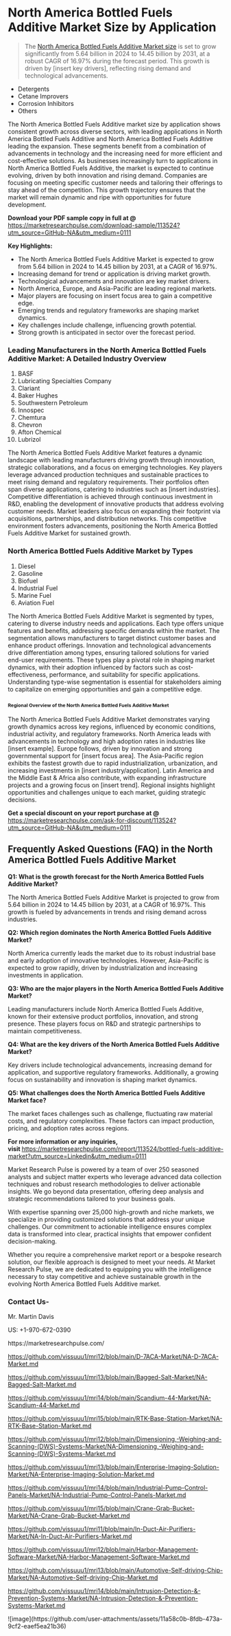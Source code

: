 <h1>North America Bottled Fuels Additive Market&nbsp;Size by Application</h1><blockquote><p>The <a href="https://marketresearchpulse.com/download-sample/113524?utm_source=GitHub-NA&amp;utm_medium=0111">North America Bottled Fuels Additive Market size</a> is set to grow significantly from 5.64 billion in 2024 to 14.45 billion by 2031, at a robust CAGR of 16.97% during the forecast period. This growth is driven by [insert key drivers], reflecting rising demand and technological advancements.</p></blockquote><ul><li>Detergents<li> Cetane Improvers<li> Corrosion Inhibitors<li> Others</li></ul><p>The North America Bottled Fuels Additive market size by application shows consistent growth across diverse sectors, with leading applications in North America Bottled Fuels Additive and North America Bottled Fuels Additive leading the expansion. These segments benefit from a combination of advancements in technology and the increasing need for more efficient and cost-effective solutions. As businesses increasingly turn to applications in North America Bottled Fuels Additive, the market is expected to continue evolving, driven by both innovation and rising demand. Companies are focusing on meeting specific customer needs and tailoring their offerings to stay ahead of the competition. This growth trajectory ensures that the market will remain dynamic and ripe with opportunities for future development.</p><p><strong>Download your PDF sample copy in full at @ </strong><a href="https://marketresearchpulse.com/download-sample/113524?utm_source=GitHub-NA&amp;utm_medium=0111">https://marketresearchpulse.com/download-sample/113524?utm_source=GitHub-NA&amp;utm_medium=0111</a></p><p><strong>Key Highlights: </strong></p><ul><li>The North America Bottled Fuels Additive Market is expected to grow from 5.64 billion in 2024 to 14.45 billion by 2031, at a CAGR of 16.97%.</li><li>Increasing demand for trend or application is driving market growth.</li><li>Technological advancements and innovation are key market drivers.</li><li>North America, Europe, and Asia-Pacific are leading regional markets.</li><li>Major players are focusing on insert focus area to gain a competitive edge.</li><li>Emerging trends and regulatory frameworks are shaping market dynamics.</li><li>Key challenges include challenge, influencing growth potential.</li><li>Strong growth is anticipated in sector over the forecast period.</li></ul><h3>Leading Manufacturers in the North America Bottled Fuels Additive Market: A Detailed Industry Overview</h3><ol><li>BASF</li><li>Lubricating Specialties Company</li><li>Clariant</li><li>Baker Hughes</li><li>Southwestern Petroleum</li><li>Innospec</li><li>Chemtura</li><li>Chevron</li><li>Afton Chemical</li><li>Lubrizol</li></ol><div class="flex max-w-full flex-col flex-grow"><div class="min-h-8 text-message flex w-full flex-col items-end gap-2 whitespace-normal break-words [.text-message+&amp;]:mt-5" dir="auto" data-message-author-role="assistant" data-message-id="fd8432e4-4910-450d-b182-61b7bfb0a01f" data-message-model-slug="gpt-4o"><div class="flex w-full flex-col gap-1 empty:hidden first:pt-[3px]"><div class="markdown prose w-full break-words dark:prose-invert light"><p>The North America Bottled Fuels Additive Market features a dynamic landscape with leading manufacturers driving growth through innovation, strategic collaborations, and a focus on emerging technologies. Key players leverage advanced production techniques and sustainable practices to meet rising demand and regulatory requirements. Their portfolios often span diverse applications, catering to industries such as [insert industries]. Competitive differentiation is achieved through continuous investment in R&amp;D, enabling the development of innovative products that address evolving customer needs. Market leaders also focus on expanding their footprint via acquisitions, partnerships, and distribution networks. This competitive environment fosters advancements, positioning the North America Bottled Fuels Additive Market for sustained growth.</p></div></div></div></div><h3>North America Bottled Fuels Additive Market by Types</h3><ol><li>Diesel<li> Gasoline<li> Biofuel<li> Industrial Fuel<li> Marine Fuel<li> Aviation Fuel</li></ol><div class="flex max-w-full flex-col flex-grow"><div class="min-h-8 text-message flex w-full flex-col items-end gap-2 whitespace-normal break-words [.text-message+&amp;]:mt-5" dir="auto" data-message-author-role="assistant" data-message-id="084470be-0bb7-4664-bddf-5156b4f41249" data-message-model-slug="gpt-4o-mini"><div class="flex w-full flex-col gap-1 empty:hidden first:pt-[3px]"><div class="markdown prose w-full break-words dark:prose-invert light"><p>The North America Bottled Fuels Additive Market is segmented by types, catering to diverse industry needs and applications. Each type offers unique features and benefits, addressing specific demands within the market. The segmentation allows manufacturers to target distinct customer bases and enhance product offerings. Innovation and technological advancements drive differentiation among types, ensuring tailored solutions for varied end-user requirements. These types play a pivotal role in shaping market dynamics, with their adoption influenced by factors such as cost-effectiveness, performance, and suitability for specific applications. Understanding type-wise segmentation is essential for stakeholders aiming to capitalize on emerging opportunities and gain a competitive edge.</p></div></div></div></div><h3><span style="font-size: 11px;">Regional Overview of the North America Bottled Fuels Additive Market</span></h3><div class="flex max-w-full flex-col flex-grow"><div class="min-h-8 text-message flex w-full flex-col items-end gap-2 whitespace-normal break-words [.text-message+&amp;]:mt-5" dir="auto" data-message-author-role="assistant" data-message-id="e9038762-ce64-4e30-91c9-9bd413514231" data-message-model-slug="gpt-4o-mini"><div class="flex w-full flex-col gap-1 empty:hidden first:pt-[3px]"><div class="markdown prose w-full break-words dark:prose-invert light"><p>The North America Bottled Fuels Additive Market demonstrates varying growth dynamics across key regions, influenced by economic conditions, industrial activity, and regulatory frameworks. North America leads with advancements in technology and high adoption rates in industries like [insert example]. Europe follows, driven by innovation and strong governmental support for [insert focus area]. The Asia-Pacific region exhibits the fastest growth due to rapid industrialization, urbanization, and increasing investments in [insert industry/application]. Latin America and the Middle East &amp; Africa also contribute, with expanding infrastructure projects and a growing focus on [insert trend]. Regional insights highlight opportunities and challenges unique to each market, guiding strategic decisions.</p></div></div></div></div><p><strong>Get a special discount on your report purchase at @ </strong><a href="https://marketresearchpulse.com/ask-for-discount/113524?utm_source=GitHub-NA&amp;utm_medium=0111">https://marketresearchpulse.com/ask-for-discount/113524?utm_source=GitHub-NA&amp;utm_medium=0111</a></p><h2>Frequently Asked Questions (FAQ) in the North America Bottled Fuels Additive Market</h2><p><strong>Q1: What is the growth forecast for the North America Bottled Fuels Additive Market?</strong></p><p>The North America Bottled Fuels Additive Market is projected to grow from 5.64 billion in 2024 to 14.45 billion by 2031, at a CAGR of 16.97%. This growth is fueled by advancements in trends and rising demand across industries.</p><p><strong>Q2: Which region dominates the North America Bottled Fuels Additive Market?</strong></p><p>North America currently leads the market due to its robust industrial base and early adoption of innovative technologies. However, Asia-Pacific is expected to grow rapidly, driven by industrialization and increasing investments in application.</p><p><strong>Q3: Who are the major players in the North America Bottled Fuels Additive Market?</strong></p><p>Leading manufacturers include North America Bottled Fuels Additive, known for their extensive product portfolios, innovation, and strong presence. These players focus on R&amp;D and strategic partnerships to maintain competitiveness.</p><p><strong>Q4: What are the key drivers of the North America Bottled Fuels Additive Market?</strong></p><p>Key drivers include technological advancements, increasing demand for application, and supportive regulatory frameworks. Additionally, a growing focus on sustainability and innovation is shaping market dynamics.</p><p><strong>Q5: What challenges does the North America Bottled Fuels Additive Market face?</strong></p><p>The market faces challenges such as challenge, fluctuating raw material costs, and regulatory complexities. These factors can impact production, pricing, and adoption rates across regions.</p><p><strong>For more information or any inquiries, visit&nbsp;</strong><a href="https://marketresearchpulse.com/report/113524/bottled-fuels-additive-market?utm_source=Linkedin&utm_medium=0111">https://marketresearchpulse.com/report/113524/bottled-fuels-additive-market?utm_source=Linkedin&utm_medium=0111</a></p><p>Market Research Pulse is powered by a team of over 250 seasoned analysts and subject matter experts who leverage advanced data collection techniques and robust research methodologies to deliver actionable insights. We go beyond data presentation, offering deep analysis and strategic recommendations tailored to your business goals.</p><p>With expertise spanning over 25,000 high-growth and niche markets, we specialize in providing customized solutions that address your unique challenges. Our commitment to actionable intelligence ensures complex data is transformed into clear, practical insights that empower confident decision-making.</p><p>Whether you require a comprehensive market report or a bespoke research solution, our flexible approach is designed to meet your needs. At Market Research Pulse, we are dedicated to equipping you with the intelligence necessary to stay competitive and achieve sustainable growth in the evolving North America Bottled Fuels Additive market.</p><h3><strong>Contact Us-</strong></h3><p>Mr. Martin Davis</p><p>US: +1-970-672-0390</p><p>https://marketresearchpulse.com/</p><p><a href="https://github.com/vissuuu1/mri12/blob/main/D-7ACA-Market/NA-D-7ACA-Market.md">https://github.com/vissuuu1/mri12/blob/main/D-7ACA-Market/NA-D-7ACA-Market.md</a></p><p><a href="https://github.com/vissuuu1/mri13/blob/main/Bagged-Salt-Market/NA-Bagged-Salt-Market.md">https://github.com/vissuuu1/mri13/blob/main/Bagged-Salt-Market/NA-Bagged-Salt-Market.md</a></p><p><a href="https://github.com/vissuuu1/mri14/blob/main/Scandium-44-Market/NA-Scandium-44-Market.md">https://github.com/vissuuu1/mri14/blob/main/Scandium-44-Market/NA-Scandium-44-Market.md</a></p><p><a href="https://github.com/vissuuu1/mri15/blob/main/RTK-Base-Station-Market/NA-RTK-Base-Station-Market.md">https://github.com/vissuuu1/mri15/blob/main/RTK-Base-Station-Market/NA-RTK-Base-Station-Market.md</a></p><p><a href="https://github.com/vissuuu1/mri12/blob/main/Dimensioning,-Weighing-and-Scanning-(DWS)-Systems-Market/NA-Dimensioning,-Weighing-and-Scanning-(DWS)-Systems-Market.md">https://github.com/vissuuu1/mri12/blob/main/Dimensioning,-Weighing-and-Scanning-(DWS)-Systems-Market/NA-Dimensioning,-Weighing-and-Scanning-(DWS)-Systems-Market.md</a></p><p><a href="https://github.com/vissuuu1/mri13/blob/main/Enterprise-Imaging-Solution-Market/NA-Enterprise-Imaging-Solution-Market.md">https://github.com/vissuuu1/mri13/blob/main/Enterprise-Imaging-Solution-Market/NA-Enterprise-Imaging-Solution-Market.md</a></p><p><a href="https://github.com/vissuuu1/mri14/blob/main/Industrial-Pump-Control-Panels-Market/NA-Industrial-Pump-Control-Panels-Market.md">https://github.com/vissuuu1/mri14/blob/main/Industrial-Pump-Control-Panels-Market/NA-Industrial-Pump-Control-Panels-Market.md</a></p><p><a href="https://github.com/vissuuu1/mri15/blob/main/Crane-Grab-Bucket-Market/NA-Crane-Grab-Bucket-Market.md">https://github.com/vissuuu1/mri15/blob/main/Crane-Grab-Bucket-Market/NA-Crane-Grab-Bucket-Market.md</a></p><p><a href="https://github.com/vissuuu1/mri11/blob/main/In-Duct-Air-Purifiers-Market/NA-In-Duct-Air-Purifiers-Market.md">https://github.com/vissuuu1/mri11/blob/main/In-Duct-Air-Purifiers-Market/NA-In-Duct-Air-Purifiers-Market.md</a></p><p><a href="https://github.com/vissuuu1/mri12/blob/main/Harbor-Management-Software-Market/NA-Harbor-Management-Software-Market.md">https://github.com/vissuuu1/mri12/blob/main/Harbor-Management-Software-Market/NA-Harbor-Management-Software-Market.md</a></p><p><a href="https://github.com/vissuuu1/mri13/blob/main/Automotive-Self-driving-Chip-Market/NA-Automotive-Self-driving-Chip-Market.md">https://github.com/vissuuu1/mri13/blob/main/Automotive-Self-driving-Chip-Market/NA-Automotive-Self-driving-Chip-Market.md</a></p><p><a href="https://github.com/vissuuu1/mri14/blob/main/Intrusion-Detection-&-Prevention-Systems-Market/NA-Intrusion-Detection-&-Prevention-Systems-Market.md">https://github.com/vissuuu1/mri14/blob/main/Intrusion-Detection-&-Prevention-Systems-Market/NA-Intrusion-Detection-&-Prevention-Systems-Market.md</a></p>
![image](https://github.com/user-attachments/assets/11a58c0b-8fdb-473a-9cf2-eaef5ea21b36)
